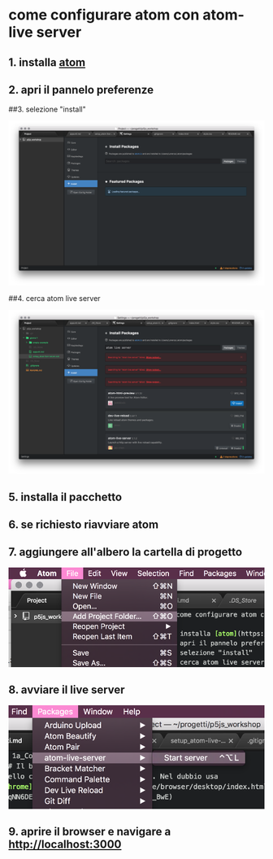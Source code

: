 # come configurare atom con atom-live server

## 1. installa [atom](https://atom.io/)

## 2. apri il pannelo preferenze

##3. selezione "install"

![](https://raw.githubusercontent.com/lorenzoromagnoli/p5js_workshop/master/giorno1/tutorialIMG/install_package.png)

##4. cerca atom live server

![](https://raw.githubusercontent.com/lorenzoromagnoli/p5js_workshop/master/giorno1/tutorialIMG/install_live_server.png)

## 5. installa il pacchetto

## 6. se richiesto riavviare atom

## 7. aggiungere all'albero la cartella di progetto

![](https://raw.githubusercontent.com/lorenzoromagnoli/p5js_workshop/master/giorno1/tutorialIMG/add_project_folder.png)

## 8. avviare il live server

![](https://raw.githubusercontent.com/lorenzoromagnoli/p5js_workshop/master/giorno1/tutorialIMG/start_server.png)

## 9. aprire il browser e navigare a [http://localhost:3000](http://localhost:3000)
